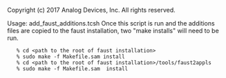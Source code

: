Copyright (c) 2017 Analog Devices, Inc.  All rights reserved.

Usage: add_faust_additions.tcsh  <path to root of faust installation>
       Once this script is run and the additions files are copied 
       to the faust installation, two
       "make installs" will need to be run.

       % cd <path to the root of faust installation>
       % sudo make -f Makefile.sam install
       % cd <path to the root of faust installation>/tools/faust2appls
       % sudo make -f Makefile.sam  install
